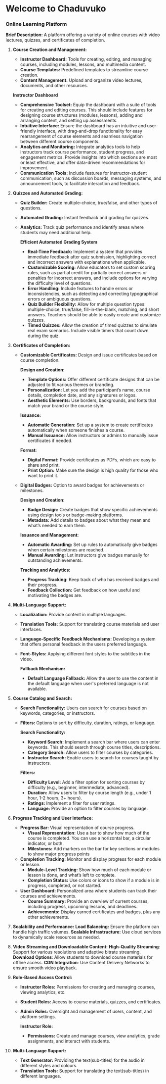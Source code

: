 # Welcome to Chaduvuko
### Online Learning Platform
**Brief Description:** A platform offering a variety of online courses with video lectures, quizzes, and certificates of completion.

1. **Course Creation and Management:**
    * **Instructor Dashboard:** Tools for creating, editing, and managing courses, including modules, lessons, and multimedia content.
    * **Course Templates:** Predefined templates to streamline course creation.
    * **Content Management:** Upload and organize video lectures, documents, and other resources.
  
    **Instructor Dashboard**

     * **Comprehensive Toolset:** Equip the dashboard with a suite of tools for creating and editing courses. This should include features for designing course structures (modules, lessons), adding and arranging content, and 
                                  setting up assessments.
     * **Intuitive Interface:** Ensure the dashboard has an intuitive and user-friendly interface, with drag-and-drop functionality for easy rearrangement of course elements and seamless navigation between different course 
                               components.
     * **Analytics and Monitoring:** Integrate analytics tools to help instructors track course performance, student progress, and engagement metrics. Provide insights into which sections are most or least effective, and offer 
                                     data-driven recommendations for improvement.
      * **Communication Tools:** Include features for instructor-student communication, such as discussion boards, messaging systems, and announcement tools, to facilitate interaction and feedback.
 
      
      
2. **Quizzes and Automated Grading:**
    * **Quiz Builder:** Create multiple-choice, true/false, and other types of questions.
    * **Automated Grading:** Instant feedback and grading for quizzes.
    * **Analytics:** Track quiz performance and identify areas where students may need additional help.
  
        **Efficient Automated Grading System**
        * **Real-Time Feedback:** Implement a system that provides immediate feedback after quiz submission, highlighting correct and incorrect answers with explanations when applicable.
        * **Customizable Scoring:** Allow educators to set custom scoring rules, such as partial credit for partially correct answers or penalties for incorrect answers, and include 
          options for varying the difficulty level of questions.
        * **Error Handling:** Include features to handle errors or inconsistencies, such as detecting and correcting typographical errors or ambiguous questions.
        * **Quiz Builder Flexibility:** Allow for multiple question types: multiple-choice, true/false, fill-in-the-blank, matching, and short answers. Teachers should be able to easily 
          create and customize quizzes.
        * **Timed Quizzes:** Allow the creation of timed quizzes to simulate real exam scenarios. Include visible timers that count down during the quiz.

3.	**Certificates of Completion:**
    * **Customizable Certificates:** Design and issue certificates based on course completion.

      **Design and Creation:**
         * **Template Options:** Offer different certificate designs that can be adjusted to fit various themes or branding.
         * **Personalization:** Let you add the participant’s name, course details, completion date, and any signatures or logos.
         * **Aesthetic Elements:** Use borders, backgrounds, and fonts that match your brand or the course style.
   
       **Issuance:**
         * **Automatic Generation:** Set up a system to create certificates automatically when someone finishes a course.
         * **Manual Issuance:** Allow instructors or admins to manually issue certificates if needed.
   
       **Format:**
         * **Digital Format:** Provide certificates as PDFs, which are easy to share and print.
         * **Print Option:** Make sure the design is high quality for those who want to print it.

    * **Digital Badges:** Option to award badges for achievements or milestones.

      **Design and Creation:**
        * **Badge Design:** Create badges that show specific achievements using design tools or badge-making platforms.
        * **Metadata:** Add details to badges about what they mean and what’s needed to earn them.
          
      **Issuance and Management:**
        * **Automatic Awarding:** Set up rules to automatically give badges when certain milestones are reached.
        * **Manual Awarding:** Let instructors give badges manually for outstanding achievements.

      **Tracking and Analytics:**
        * **Progress Tracking:** Keep track of who has received badges and their progress.
        * **Feedback Collection:** Get feedback on how useful and motivating the badges are.


4. **Multi-Language Support:**
    * **Localization:** Provide content in multiple languages.
    * **Translation Tools:** Support for translating course materials and user interfaces.
    * **Language-Specific Feedback Mechanisms:** Developing a system that offers personal feedback in the users preferred language.
    * **Font-Styles:** Applying different font styles to the subtitles in the video.
      
      **Fallback Mechanism:**
       * **Default Language Fallback:** Allow the user to use the content in the default language when user's preferred language is not available.

5. **Course Catalog and Search:**
    * **Search Functionality:** Users can search for courses based on keywords, categories, or instructors.
    * **Filters:** Options to sort by difficulty, duration, ratings, or language.
      
       **Search Functionality:**
        * **Keyword Search:** Implement a search bar where users can enter keywords. This should search through course titles, descriptions.
        * **Category Search:** Allow users to filter courses by categories. 
        * **Instructor Search:** Enable users to search for courses taught by instructors.

       **Filters:**
        * **Difficulty Level:** Add a filter option for sorting courses by difficulty (e.g., beginner, intermediate, advanced).
        * **Duration:** Allow users to filter by course length (e.g., under 1 hour, 1-2 hours, 3+ hours).
        * **Ratings:** Implement a filter for user ratings. 
        * **Language:** Provide an option to filter courses by language.



6. **Progress Tracking and User Interface:**
    * **Progress Bar:** Visual representation of course progress.
      * **Visual Representation:** Use a bar to show how much of the course is completed. You can use a horizontal bar, a circular indicator, or both.
      * **Milestones:** Add markers on the bar for key sections or modules to show major progress points
    * **Completion Tracking:** Monitor and display progress for each module or lesson.
      * **Module-Level Tracking:** Show how much of each module or lesson is done, and what’s left to complete.
      * **Completion Status:** Use colors or icons to show if a module is in progress, completed, or not started.
    * **User Dashboard:** Personalized area where students can track their courses and achievements.
      * **Course Summary:** Provide an overview of current courses, including progress, upcoming lessons, and deadlines.
      * **Achievements:** Display earned certificates and badges, plus any other achievements.
  
7. **Scalability and Performance:** 
**Load Balancing:** Ensure the platform can handle high traffic volumes. 
**Scalable Infrastructure:** Use cloud services to dynamically scale resources as needed.

8. **Video Streaming and Downloadable Content:** 
**High-Quality Streaming**: Support for various resolutions and adaptive bitrate streaming. 
**Download Options**: Allow students to download course materials for offline access. 
**CDN Integration**: Use Content Delivery Networks to ensure smooth video playback.

9.  **Role-Based Access Control:**
    * **Instructor Roles:** Permissions for creating and managing courses, viewing analytics, etc.
    * **Student Roles:** Access to course materials, quizzes, and certificates.
    * **Admin Roles:** Oversight and management of users, content, and platform settings.

      **Instructor Role:**
       * **Permissions:** Create and manage courses, view analytics, grade assignments, and interact with students.


 10. **Multi-Language Support:**
      * **Text Generator:** Providing the text(sub-titles) for the audio in different styles and colours.
      * **Translation Tools:** Support for translating the text(sub-titles) in different languages.
 
